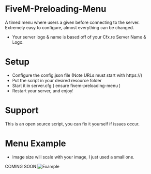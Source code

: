 # FiveM-Preloading-Menu

A timed menu where users a given before connecting to the server. Extremely easy to configure, almost everything can be changed.

- Your server logo & name is based off of your Cfx.re Server Name & Logo.

# Setup

- Configure the config.json file (Note URLs must start with https://)
- Put the script in your desired resource folder
- Start it in server.cfg ( ensure fivem-preloading-menu )
- Restart your server, and enjoy!

# Support

This is an open source script, you can fix it yourself if issues occur.

# Menu Example

- Image size will scale with your image, I just used a small one.

COMING SOON
![Example]()
